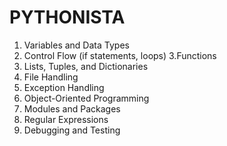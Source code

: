 # PYTHONISTA

1. Variables and Data Types
2. Control Flow (if statements, loops)
3.Functions
4. Lists, Tuples, and Dictionaries
5. File Handling
6. Exception Handling
7. Object-Oriented Programming
8. Modules and Packages
9. Regular Expressions
10. Debugging and Testing
